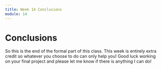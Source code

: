 ```yaml
---
title: Week 14 Conclusions
module: 14
---
```


# Conclusions

So this is the end of the formal part of this class.  This week is entirely extra credit so whatever you choose to do can only help you!  Good luck working on your final project and please let me know if there is anything I can do!